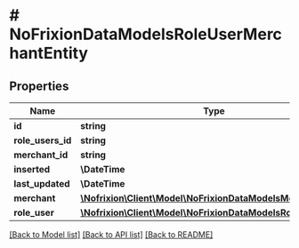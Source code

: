 # # NoFrixionDataModelsRoleUserMerchantEntity

## Properties

Name | Type | Description | Notes
------------ | ------------- | ------------- | -------------
**id** | **string** |  | [optional]
**role_users_id** | **string** |  | [optional]
**merchant_id** | **string** |  | [optional]
**inserted** | **\DateTime** |  | [optional]
**last_updated** | **\DateTime** |  | [optional]
**merchant** | [**\Nofrixion\Client\Model\NoFrixionDataModelsMerchantEntity**](NoFrixionDataModelsMerchantEntity.md) |  | [optional]
**role_user** | [**\Nofrixion\Client\Model\NoFrixionDataModelsRoleUserEntity**](NoFrixionDataModelsRoleUserEntity.md) |  | [optional]

[[Back to Model list]](../../README.md#models) [[Back to API list]](../../README.md#endpoints) [[Back to README]](../../README.md)
